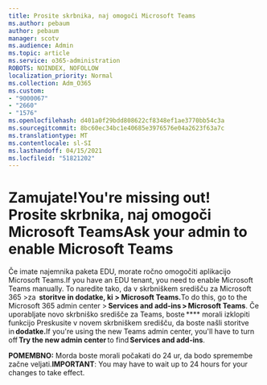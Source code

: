 ```yaml
---
title: Prosite skrbnika, naj omogoči Microsoft Teams
ms.author: pebaum
author: pebaum
manager: scotv
ms.audience: Admin
ms.topic: article
ms.service: o365-administration
ROBOTS: NOINDEX, NOFOLLOW
localization_priority: Normal
ms.collection: Adm_O365
ms.custom:
- "9000067"
- "2660"
- "1576"
ms.openlocfilehash: d401a0f29bdd808622cf8348ef1ae3770bb54c3a
ms.sourcegitcommit: 8bc60ec34bc1e40685e3976576e04a2623f63a7c
ms.translationtype: MT
ms.contentlocale: sl-SI
ms.lasthandoff: 04/15/2021
ms.locfileid: "51821202"
---
```

# <a name="youre-missing-out-ask-your-admin-to-enable-microsoft-teams"></a><span data-ttu-id="bd5b0-102">Zamujate!</span><span class="sxs-lookup"><span data-stu-id="bd5b0-102">You're missing out!</span></span> <span data-ttu-id="bd5b0-103">Prosite skrbnika, naj omogoči Microsoft Teams</span><span class="sxs-lookup"><span data-stu-id="bd5b0-103">Ask your admin to enable Microsoft Teams</span></span>

<span data-ttu-id="bd5b0-104">Če imate najemnika paketa EDU, morate ročno omogočiti aplikacijo Microsoft Teams.</span><span class="sxs-lookup"><span data-stu-id="bd5b0-104">If you have an EDU tenant, you need to enable Microsoft Teams manually.</span></span> <span data-ttu-id="bd5b0-105">To naredite tako, da v skrbniškem središču za Microsoft 365 >za  **storitve in dodatke, ki > Microsoft Teams.**</span><span class="sxs-lookup"><span data-stu-id="bd5b0-105">To do this, go to the Microsoft 365 admin center > **Services and add-ins > Microsoft Teams**.</span></span> <span data-ttu-id="bd5b0-106">Če uporabljate novo skrbniško središče za Teams, boste \*\*\*\* morali izklopiti funkcijo Preskusite v novem skrbniškem središču, da boste našli storitve   in **dodatke.**</span><span class="sxs-lookup"><span data-stu-id="bd5b0-106">If you're using the new Teams admin center, you'll have to turn off **Try the new admin center** to find **Services and add-ins**.</span></span> 

<span data-ttu-id="bd5b0-107">**POMEMBNO:** Morda boste morali počakati do 24 ur, da bodo spremembe začne veljati.</span><span class="sxs-lookup"><span data-stu-id="bd5b0-107">**IMPORTANT**: You may have to wait up to 24 hours for your changes to take effect.</span></span>